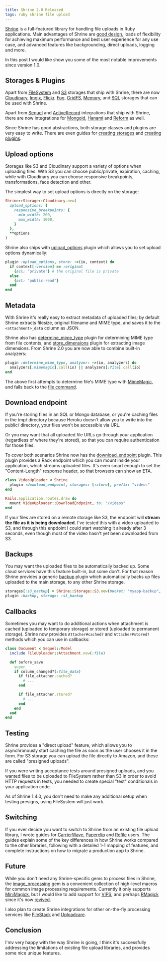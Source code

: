 ```yaml
---
title: Shrine 2.0 Released
tags: ruby shrine file upload
---
```


[Shrine] is a full-featured library for handling file uploads in Ruby
applications. Main advantages of Shrine are [good design], loads of flexibility
for achieving maximum performance and best user experience for any use case, and
advanced features like backgrounding, direct uploads, logging and more.

In this post I would like show you some of the most notable improvements since
version 1.0.

## Storages & Plugins

Apart from [FileSystem] and [S3] storages that ship with Shrine, there are now
[Cloudinary], [Imgix], [Flickr], [Fog], [GridFS], [Memory], and [SQL] storages
that can be used with Shrine.

Apart from [Sequel] and [ActiveRecord] integrations that ship with Shrine,
there are now integrations for [Mongoid], [Hanami] and [Reform] as well.

Since Shrine has good abstractions, both storage classes and plugins are very
easy to write. There are even guides for [creating storages] and [creating
plugins].

## Upload options

Storages like S3 and Cloudinary support a variety of options when uploading
files. With S3 you can choose public/private, expiration, caching, while
with Cloudinary you can choose responsive breakpoints, transformations,
face detection and other.

The simplest way to set upload options is directly on the storage:

```ruby
Shrine::Storage::Cloudinary.new(
  upload_options: {
    responsive_breakpoints: {
      min_width: 200,
      max_width: 1000,
    }
  },
  **options
)
```

Shrine also ships with [upload_options] plugin which allows you to set upload
options dynamically:

```ruby
plugin :upload_options, store: ->(io, context) do
  if context[:version] == :original
    {acl: "private"} # the original file is private
  else
    {acl: "public-read"}
  end
end
```

## Metadata

With Shrine it's really easy to extract metadata of uploaded files; by default
Shrine extracts filesize, original filename and MIME type, and saves it to the
`<attachment>_data` column as JSON.

Shrine also has [determine_mime_type] plugin for determining MIME type from file
contents, and [store_dimensions] plugin for extracting image dimensions. From
Shrine 2.0 you are now able to combine built-in analyzers:

```ruby
plugin :determine_mime_type, analyzer: ->(io, analyzers) do
  analyzers[:mimemagic].call(io) || analyzers[:file].call(io)
end
```

The above first attempts to determine file's MIME type with [MimeMagic], and
falls back to the [file command].

## Download endpoint

If you're storing files in an SQL or Mongo database, or you're caching files in
the tmp/ directory because Heroku doesn't allow you to write into the public/
directory, your files won't be accessible via URL.

Or you may want that all uploaded file URLs go through your application
(regardless of where they're stored), so that you can require authentication
for those files.

To cover both scenarios Shrine now has the [download_endpoint] plugin. This
plugin provides a Rack endpoint which you can mount inside your application,
which streams uploaded files. It's even smart enough to set the
"Content-Length" response header, so that browsers can show an ETA.

```ruby
class VideoUploader < Shrine
  plugin :download_endpoint, storages: [:store], prefix: "videos"
end
```
```ruby
Rails.application.routes.draw do
  mount VideoUploader::DownloadEndpoint, to: "/videos"
end
```

If your files are stored on a remote storage like S3, the endpoint will
**stream the file as it is being downloaded**. I've tested this with a video
uploaded to S3, and through this enpdoint I could start watching it already
after 3 seconds, even though most of the video hasn't yet been downloaded from
S3.

## Backups

You may want the uploaded files to be automatically backed up. Some cloud
services have this feature built-in, but some don't. For that reason Shrine
provides a generic [backup] plugin which automatically backs up files uploaded
to the main storage, to any other Shrine storage.

```ruby
storages[:s3_backup] = Shrine::Storage::S3.new(bucket: "myapp-backup", **options)
plugin :backup, storage: :s3_backup
```

## Callbacks

Sometimes you may want to do additional actions when attachment is cached
(uploaded to temporary storage) or stored (uploaded to permanent storage).
Shrine now provides `Attacher#cached?` and `Attacher#stored?` methods which you
can use in callbacks:

```ruby
class Document < Sequel::Model
  include FileUploader::Attachment.new(:file)

  def before_save
    super
    if column_changed?(:file_data)
      if file_attacher.cached?
        # ...
      end

      if file_attacher.stored?
        # ...
      end
    end
  end
end
```

## Testing

Shrine provides a "direct upload" feature, which allows you to asynchronously
start caching the file as soon as the user chooses it in the form. For S3
storage you can upload the file directly to Amazon, and these are called
"presigned uploads".

If you were writing acceptance tests around presigned uploads, and you wanted
files to be uploaded to FileSystem rather than S3 in order to avoid HTTP
requests in tests, you needed to create special "test" conditionals in your
application code.

As of Shrine 1.4.0, you don't need to make any additional setup when testing
presigns, using FileSystem will just work.

## Switching

If you ever decide you want to switch to Shrine from an existing file upload
library, I wrote guides for [CarrierWave], [Paperclip] and [Refile] users.
The guides explain some of the key differences in how Shrine works compared to
the other libraries, following with a detailed 1-1 mapping of features, and
complete instructions on how to migrate a production app to Shrine.

## Future

While you don't need any Shrine-specific gems to process files in Shrine, the
[image_processing] gem is a convenient collection of high-level macros for
common image processing requirements. Currently it only supports [MiniMagick],
but I would like to add support for [VIPS], and perhaps [RMagick] since it's now
[revived].

I also plan to create Shrine integrations for other on-the-fly processing
services like [FileStack] and [Uploadcare].

## Conclusion

I'mv very happy with the way Shrine is going, I think it's successfully
addressing the limitations of existing file upload libraries, and provides some
nice unique features.

[Shrine]: https://github.com/janko-m/shrine
[good design]: http://shrinerb.com/rdoc/files/doc/design_md.html
[FileSystem]: http://shrinerb.com/rdoc/classes/Shrine/Storage/FileSystem.html
[S3]: http://shrinerb.com/rdoc/classes/Shrine/Storage/S3.html
[Cloudinary]: https://github.com/janko-m/shrine-cloudinary
[Flickr]: https://github.com/janko-m/shrine-flickr
[Fog]: https://github.com/janko-m/shrine-fog
[GridFS]: https://github.com/janko-m/shrine-fog
[Imgix]: https://github.com/janko-m/shrine-imgix
[Memory]: https://github.com/janko-m/shrine-memory
[SQL]: https://github.com/janko-m/shrine-sql
[ActiveRecord]: http://shrinerb.com/rdoc/classes/Shrine/Plugins/Activerecord.html
[Sequel]: http://shrinerb.com/rdoc/classes/Shrine/Plugins/Sequel.html
[Mongoid]: https://github.com/janko-m/shrine-mongoid
[Hanami]: https://github.com/katafrakt/hanami-shrine
[Reform]: https://github.com/janko-m/shrine-reform
[upload_options]: http://shrinerb.com/rdoc/classes/Shrine/Plugins/UploadOptions.html
[determine_mime_type]: http://shrinerb.com/rdoc/classes/Shrine/Plugins/DetermineMimeType.html
[store_dimensions]: http://shrinerb.com/rdoc/classes/Shrine/Plugins/StoreDimensions.html
[MimeMagic]: https://github.com/minad/mimemagic
[file command]: http://linux.die.net/man/1/file
[download_endpoint]: http://shrinerb.com/rdoc/classes/Shrine/Plugins/DownloadEndpoint.html
[backup]: http://shrinerb.com/rdoc/classes/Shrine/Plugins/Backup.html
[creating storages]: http://shrinerb.com/rdoc/files/doc/creating_storages_md.html
[creating plugins]: http://shrinerb.com/rdoc/files/doc/creating_plugins_md.html
[CarrierWave]: http://shrinerb.com/rdoc/files/doc/carrierwave_md.html
[Paperclip]: http://shrinerb.com/rdoc/files/doc/paperclip_md.html
[Refile]: http://shrinerb.com/rdoc/files/doc/refile_md.html
[image_processing]: https://github.com/janko-m/image_processing
[MiniMagick]: https://github.com/minimagick/minimagick
[VIPS]: http://www.vips.ecs.soton.ac.uk/
[RMagick]: https://github.com/rmagick/rmagick
[revived]: http://linduxed.com/blog/2015/07/19/rmagick-a-year-later/
[FileStack]: https://www.filestack.com/
[Uploadcare]: https://uploadcare.com/
